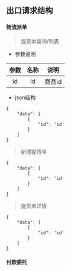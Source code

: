 ##  出口请求结构
#### 物流派单
> 提货单查询/列表

- 参数说明

|参数|名称|说明|
| :----: | :----: | :----: |
|id|id|商品id|

- json结构

```
{
    "data": [
        {
            "id": 'id'
        }
    ]
}
```
> 新增提货单
```
{
    "data": [
        {
            "id": 'id'
        }
    ]
}
```
> 提货单详情
```
{
    "data": [
        {
            "id": 'id'
        }
    ]
}
```

#### 付款委托


